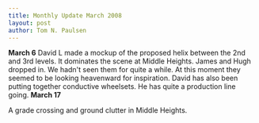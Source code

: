 ```yaml
---
title: Monthly Update March 2008 
layout: post
author: Tom N. Paulsen
---
```




 **March 6**  David L made a mockup of the proposed helix between the 2nd and 3rd levels. It dominates the scene at Middle Heights.    James and Hugh dropped in. We hadn't seen them for quite a while. At this moment they seemed to be looking heavenward for inspiration.    David has also been putting together conductive wheelsets. He has quite a production line going.      **March 17**  
  
 A grade crossing and ground clutter in Middle Heights. 
 
 